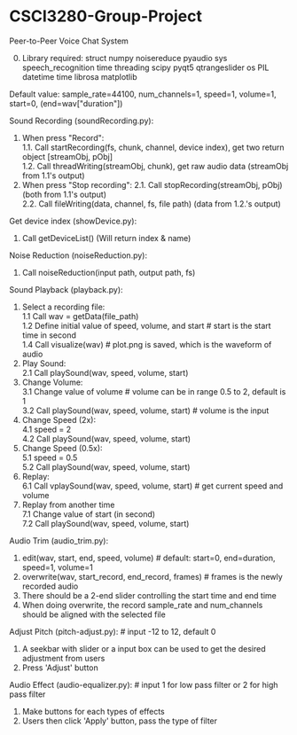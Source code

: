 # CSCI3280-Group-Project
Peer-to-Peer Voice Chat System

0. Library required:
struct
numpy
noisereduce
pyaudio
sys
speech_recognition
time
threading
scipy
pyqt5
qtrangeslider
os
PIL
datetime
time
librosa
matplotlib


Default value: sample_rate=44100, num_channels=1, speed=1, volume=1, start=0, (end=wav["duration"])

Sound Recording (soundRecording.py):
1. When press "Record":<br>
1.1. Call startRecording(fs, chunk, channel, device index), get two return object [streamObj, pObj]<br>
1.2. Call threadWriting(streamObj, chunk), get raw audio data (streamObj from 1.1's output)<br>
2. When press "Stop recording":
2.1. Call stopRecording(streamObj, pObj) (both from 1.1's output)<br>
2.2. Call fileWriting(data, channel, fs, file path) (data from 1.2.'s output)<br>

Get device index (showDevice.py):
1. Call getDeviceList() (Will return index & name)

Noise Reduction (noiseReduction.py):
1. Call noiseReduction(input path, output path, fs)

Sound Playback (playback.py):<br>
1. Select a recording file:<br>
1.1 Call wav = getData(file_path)<br>
1.2 Define initial value of speed, volume, and start # start is the start time in second<br>
1.4 Call visualize(wav) # plot.png is saved, which is the waveform of audio<br>
2. Play Sound:<br>
2.1 Call playSound(wav, speed, volume, start)<br>
3. Change Volume:<br>
3.1 Change value of volume # volume can be in range 0.5 to 2, default is 1<br>
3.2 Call playSound(wav, speed, volume, start) # volume is the input<br>
4. Change Speed (2x):<br>
4.1 speed = 2<br>
4.2 Call playSound(wav, speed, volume, start)<br>
5. Change Speed (0.5x):<br>
5.1 speed = 0.5<br>
5.2 Call playSound(wav, speed, volume, start)<br>
6. Replay:<br>
6.1 Call vplaySound(wav, speed, volume, start) # get current speed and volume<br>
7. Replay from another time<br>
7.1 Change value of start (in second)<br>
7.2 Call playSound(wav, speed, volume, start)<br>

Audio Trim (audio_trim.py):
1. edit(wav, start, end, speed, volume) # default: start=0, end=duration, speed=1, volume=1
2. overwrite(wav, start_record, end_record, frames) # frames is the newly recorded audio
3. There should be a 2-end slider controlling the start time and end time
4. When doing overwrite, the record sample_rate and num_channels should be aligned with the selected file

Adjust Pitch (pitch-adjust.py): # input -12 to 12, default 0
1. A seekbar with slider or a input box can be used to get the desired adjustment from users
2. Press 'Adjust' button

Audio Effect (audio-equalizer.py): # input 1 for low pass filter or 2 for high pass filter
1. Make buttons for each types of effects
2. Users then click 'Apply' button, pass the type of filter

